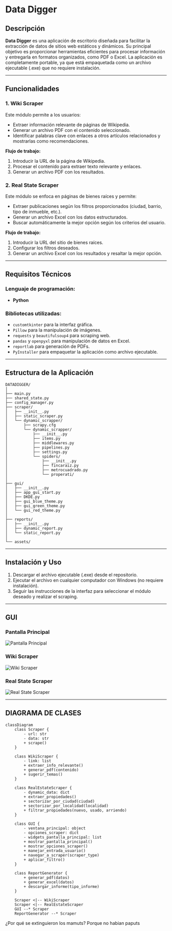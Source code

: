 # Data Digger

## Descripción
**Data Digger** es una aplicación de escritorio diseñada para facilitar la extracción de datos de sitios web estáticos y dinámicos. Su principal objetivo es proporcionar herramientas eficientes para procesar información y entregarla en formatos organizados, como PDF o Excel. La aplicación es completamente portable, ya que está empaquetada como un archivo ejecutable (.exe) que no requiere instalación.

---

## Funcionalidades

### 1. Wiki Scraper
Este módulo permite a los usuarios:
- Extraer información relevante de páginas de Wikipedia.
- Generar un archivo PDF con el contenido seleccionado.
- Identificar palabras clave con enlaces a otros artículos relacionados y mostrarlas como recomendaciones.

**Flujo de trabajo:**
1. Introducir la URL de la página de Wikipedia.
2. Procesar el contenido para extraer texto relevante y enlaces.
3. Generar un archivo PDF con los resultados.

### 2. Real State Scraper
Este módulo se enfoca en páginas de bienes raíces y permite:
- Extraer publicaciones según los filtros proporcionados (ciudad, barrio, tipo de inmueble, etc.).
- Generar un archivo Excel con los datos estructurados.
- Buscar automáticamente la mejor opción según los criterios del usuario.

**Flujo de trabajo:**
1. Introducir la URL del sitio de bienes raíces.
2. Configurar los filtros deseados.
3. Generar un archivo Excel con los resultados y resaltar la mejor opción.

---

## Requisitos Técnicos

### Lenguaje de programación:
- **Python**

### Bibliotecas utilizadas:
- `customtkinter` para la interfaz gráfica.
- `Pillow` para la manipulación de imágenes.
- `requests` y `beautifulsoup4` para scraping web.
- `pandas` y `openpyxl` para manipulación de datos en Excel.
- `reportlab` para generación de PDFs.
- `PyInstaller` para empaquetar la aplicación como archivo ejecutable.

---

## Estructura de la Aplicación

```
DATADIGGER/
│
├── main.py       
├── shared_state.py  
├── config_manager.py      
├── scraper/
│   ├── __init__.py       
│   ├── static_scraper.py  
│   └── dynamic_scrapper/
│       ├── scrapy.cfg
│       └── dynamic_scrapper/
│           ├── __init__.py 
│           ├── items.py       
│           ├── middlewares.py 
│           ├── pipelines.py
│           ├── settings.py  
│           └── spiders/
│               ├── __init__.py 
│               ├── fincaraiz.py 
│               ├── metrocuadrado.py 
│               └── properati/
│
├── gui/
│   ├── __init__.py
│   ├── app_gui_start.py
│   ├── DKDE.py
│   ├── gui_blue_theme.py
│   ├── gui_green_theme.py
│   └── gui_red_theme.py       
│
├── reports/
│   ├── __init__.py
│   ├── dynamic_report.py
│   └── static_report.py  
│
└── assets/              
```

---

## Instalación y Uso

1. Descargar el archivo ejecutable (.exe) desde el repositorio.
2. Ejecutar el archivo en cualquier computador con Windows (no requiere instalación).
3. Seguir las instrucciones de la interfaz para seleccionar el módulo deseado y realizar el scraping.

---

## GUI

### Pantalla Principal
![Pantalla Principal](https://github.com/Jh-Seb/DATA-DIGGER/blob/564798ef44c01389cd91daaa0fe6dc4de8263a1a/assets/INTERFAZ%201.jpg)

### Wiki Scraper
![Wiki Scraper](https://github.com/Jh-Seb/DATA-DIGGER/blob/564798ef44c01389cd91daaa0fe6dc4de8263a1a/assets/INTERFAZ%202.jpg)

### Real State Scraper
![Real State Scraper](https://github.com/Jh-Seb/DATA-DIGGER/blob/564798ef44c01389cd91daaa0fe6dc4de8263a1a/assets/INTERFAZ%203.jpg)

---
## DIAGRAMA DE CLASES
```mermaid
classDiagram
    class Scraper {
        - url: str
        - data: str
        + scrape()
    }

    class WikiScraper {
        - link: list
        + extraer_info_relevante()
        + generar_pdf(contenido)
        + sugerir_temas()
    }

    class RealEstateScraper {
        - dynamic_data: dict
        + extraer_propiedades()
        + sectorizar_por_ciudad(ciudad)
        + sectorizar_por_localidad(localidad)
        + filtrar_propiedades(nuevo, usado, arriendo)
    }

    class GUI {
        - ventana_principal: object
        - opciones_scraper: dict
        - widgets_pantalla_principal: list
        + mostrar_pantalla_principal()
        + mostrar_opciones_scraper()
        + manejar_entrada_usuario()
        + navegar_a_scraper(scraper_type)
        + aplicar_filtro()
    }

    class ReportGenerator {
        + generar_pdf(datos)
        + generar_excel(datos)
        + descargar_informe(tipo_informe)
    }

    Scraper <|-- WikiScraper
    Scraper <|-- RealEstateScraper
    GUI --* Scraper
    ReportGenerator --* Scraper
```
¿Por qué se extinguieron los mamuts? Porque no habian paputs
